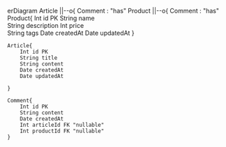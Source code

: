 erDiagram
    Article ||--o{ Comment : "has"
    Product ||--o{ Comment : "has"
    Product{
        Int id PK
        String name   
        String description
        Int price   
        String tags
        Date createdAt
        Date updatedAt
    }

    Article{
        Int id PK
        String title
        String content   
        Date createdAt
        Date updatedAt

    }

    Comment{
        Int id PK
        String content
        Date createdAt
        Int articleId FK "nullable"
        Int productId FK "nullable"
    }
